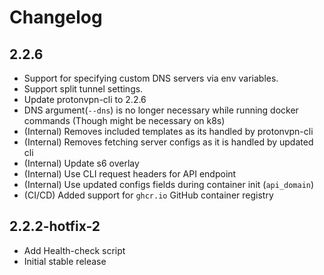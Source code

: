 # Changelog

## 2.2.6

- Support for specifying custom DNS servers via env variables.
- Support split tunnel settings.
- Update protonvpn-cli to 2.2.6
- DNS argument(`--dns`) is no longer necessary while running docker commands (Though might be necessary on k8s)
- (Internal) Removes included templates as its handled by protonvpn-cli
- (Internal) Removes fetching server configs as it is handled by updated cli
- (Internal) Update s6 overlay
- (Internal) Use CLI request headers for API endpoint
- (Internal) Use updated configs fields during container init (`api_domain`)
- (CI/CD) Added support for `ghcr.io` GitHub container registry

## 2.2.2-hotfix-2

- Add Health-check script
- Initial stable release
